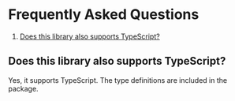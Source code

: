 # Frequently Asked Questions

1. [Does this library also supports TypeScript?](#faq-1)

## <a name="faq-1">Does this library also supports TypeScript?</a> ##

Yes, it supports TypeScript. The type definitions are included in the package.
